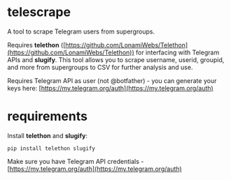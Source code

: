 # telescrape

A tool to scrape Telegram users from supergroups.

Requires **telethon** ([https://github.com/LonamiWebs/Telethon](https://github.com/LonamiWebs/Telethon)) for interfacing with Telegram APIs and **slugify**. This tool allows you to scrape username, userid, groupid, and more from supergroups to CSV for further analysis and use.

Requires Telegram API as user (not @botfather) - you can generate your keys here:  [https://my.telegram.org/auth](https://my.telegram.org/auth)

# requirements

Install **telethon** and **slugify**:

    pip install telethon slugify

Make sure you have Telegram API credentials - [https://my.telegram.org/auth](https://my.telegram.org/auth)
